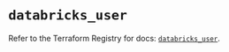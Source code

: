 # `databricks_user`

Refer to the Terraform Registry for docs: [`databricks_user`](https://registry.terraform.io/providers/databricks/databricks/1.73.0/docs/resources/user).
